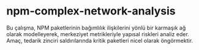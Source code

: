 # npm-complex-network-analysis
Bu çalışma, NPM paketlerinin bağımlılık ilişkilerini yönlü bir karmaşık ağ olarak modelleyerek, merkeziyet metrikleriyle yapısal riskleri analiz eder. Amaç, tedarik zinciri saldırılarında kritik paketleri nicel olarak öngörmektir.
